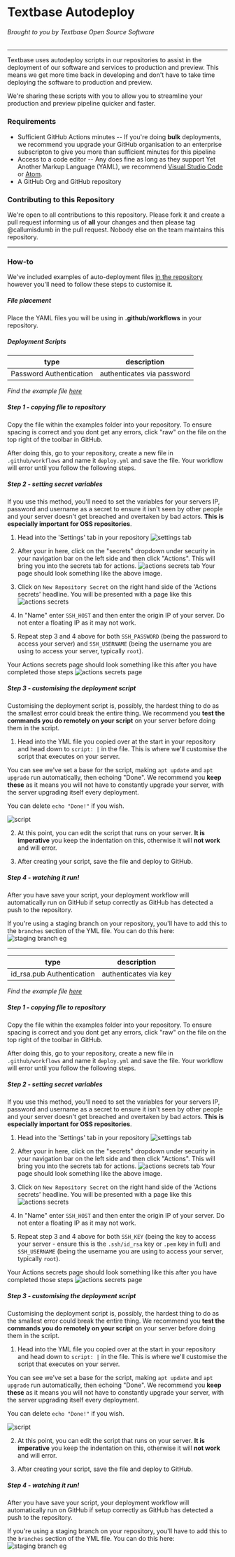 # Textbase Autodeploy
###### Brought to you by Textbase Open Source Software
---
Textbase uses autodeploy scripts in our repositories to assist in the deployment of our software and services to production and preview. This means we get more time back in developing and don't have to take time deploying the software to production and preview.

We're sharing these scripts with you to allow you to streamline your production and preview pipeline quicker and faster.

### Requirements

- Sufficient GitHub Actions minutes
-- If you're doing **bulk** deployments, we recommend you upgrade your GitHub organisation to an enterprise subscripton to give you more than sufficient minutes for this pipeline
- Access to a code editor
-- Any does fine as long as they support Yet Another Markup Language (YAML), we recommend [Visual Studio Code](https://code.visualstudio.com/) or [Atom](https://atom.io/).
- A GitHub Org and GitHub repository

### Contributing to this Repository

We're open to all contributions to this repository. Please fork it and create a pull request informing us of **all** your changes and then please tag @callumisdumb in the pull request. Nobody else on the team maintains this repository.

---

### How-to

We've included examples of auto-deployment files [in the repository](https://github.com/textbase-sms/textbase-autodeploy/examples) however you'll need to follow these steps to customise it.

##### File placement
Place the YAML files you will be using in **.github/workflows** in your repository.

##### Deployment Scripts

| type | description
| ---- | ---- |
| Password Authentication | authenticates via password

*Find the example file [here](https://github.com/textbase-sms/textbase-autodeploy/examples/deploy-password.yml)*

##### Step 1 - copying file to repository

Copy the file within the examples folder into your repository. To ensure spacing is correct and you dont get any errors, click "raw" on the file on the top right of the toolbar in GitHub.

After doing this, go to your repository, create a new file in `.github/workflows` and name it `deploy.yml` and save the file. Your workflow will error until you follow the following steps.

##### Step 2 - setting secret variables

If you use this method, you'll need to set the variables for your servers IP, password and username as a secret to ensure it isn't seen by other people and your server doesn't get breached and overtaken by bad actors. **This is especially important for OSS repositories**.

1. Head into the 'Settings' tab in your repository
![settings tab](https://cdn.upload.systems/uploads/RfRfzaxz.png)

2. After your in here, click on the "secrets" dropdown under security in your navigation bar on the left side and then click "Actions". This will bring you into the secrets tab for actions.
![actions secrets tab](https://cdn.upload.systems/uploads/NlgZkFoZ.png)
Your page should look something like the above image.
3. Click on  `New Repository Secret` on the right hand side of the 'Actions secrets' headline. You will be presented with a page like this
![actions secrets](https://cdn.upload.systems/uploads/2ZNLfNnl.png)
4. In "Name" enter `SSH_HOST` and then enter the origin IP of your server. Do not enter a floating IP as it may not work.
5. Repeat step 3 and 4 above for both `SSH_PASSWORD` (being the password to access your server) and `SSH_USERNAME` (being the username you are using to access your server, typically `root`).

Your Actions secrets page should look something like this after you have completed those steps
![actions secrets page](https://cdn.upload.systems/uploads/l5XB8O16.png)

##### Step 3 - customising the deployment script

Customising the deployment script is, possibly, the hardest thing to do as the smallest error could break the entire thing. We recommend you **test the commands you do remotely on your script** on your server before doing them in the script.

1. Head into the YML file you copied over at the start in your repository and head down to `script: |` in the file. This is where we'll customise the script that executes on your server.

You can see we've set a base for the script, making `apt update` and `apt upgrade` run automatically, then echoing "Done". We recommend you **keep these** as it means you will not have to constantly upgrade your server, with the server upgrading itself every deployment.

You can delete `echo "Done!"` if you wish.

![script](https://cdn.upload.systems/uploads/ZpRwYwzq.png)

2. At this point, you can edit the script that runs on your server. **It is imperative** you keep the indentation on this, otherwise it will **not work** and will error.

3. After creating your script, save the file and deploy to GitHub.

##### Step 4 - watching it run!

After you have save your script, your deployment workflow will automatically run on GitHub if setup correctly as GitHub has detected a push to the repository.

If you're using a staging branch on your repository, you'll have to add this to the `branches` section of the YML file. You can do this here:
![staging branch eg](https://cdn.upload.systems/uploads/6KAQsIQn.png)

---

| type | description
| ---- | ---- |
| id_rsa.pub Authentication | authenticates via key

*Find the example file [here](https://github.com/textbase-sms/textbase-autodeploy/examples/deploy-key.yml)*

##### Step 1 - copying file to repository

Copy the file within the examples folder into your repository. To ensure spacing is correct and you dont get any errors, click "raw" on the file on the top right of the toolbar in GitHub.

After doing this, go to your repository, create a new file in `.github/workflows` and name it `deploy.yml` and save the file. Your workflow will error until you follow the following steps.

##### Step 2 - setting secret variables

If you use this method, you'll need to set the variables for your servers IP, password and username as a secret to ensure it isn't seen by other people and your server doesn't get breached and overtaken by bad actors. **This is especially important for OSS repositories**.

1. Head into the 'Settings' tab in your repository
![settings tab](https://cdn.upload.systems/uploads/RfRfzaxz.png)

2. After your in here, click on the "secrets" dropdown under security in your navigation bar on the left side and then click "Actions". This will bring you into the secrets tab for actions.
![actions secrets tab](https://cdn.upload.systems/uploads/NlgZkFoZ.png)
Your page should look something like the above image.
3. Click on  `New Repository Secret` on the right hand side of the 'Actions secrets' headline. You will be presented with a page like this
![actions secrets](https://cdn.upload.systems/uploads/2ZNLfNnl.png)
4. In "Name" enter `SSH_HOST` and then enter the origin IP of your server. Do not enter a floating IP as it may not work.
5. Repeat step 3 and 4 above for both `SSH_KEY` (being the key to access your server - ensure this is the `.ssh/id_rsa` key or `.pem` key in full) and `SSH_USERNAME` (being the username you are using to access your server, typically `root`).

Your Actions secrets page should look something like this after you have completed those steps
![actions secrets page](https://cdn.upload.systems/uploads/obwvEK3U.png)

##### Step 3 - customising the deployment script

Customising the deployment script is, possibly, the hardest thing to do as the smallest error could break the entire thing. We recommend you **test the commands you do remotely on your script** on your server before doing them in the script.

1. Head into the YML file you copied over at the start in your repository and head down to `script: |` in the file. This is where we'll customise the script that executes on your server.

You can see we've set a base for the script, making `apt update` and `apt upgrade` run automatically, then echoing "Done". We recommend you **keep these** as it means you will not have to constantly upgrade your server, with the server upgrading itself every deployment.

You can delete `echo "Done!"` if you wish.

![script](https://cdn.upload.systems/uploads/ZpRwYwzq.png)

2. At this point, you can edit the script that runs on your server. **It is imperative** you keep the indentation on this, otherwise it will **not work** and will error.

3. After creating your script, save the file and deploy to GitHub.

##### Step 4 - watching it run!

After you have save your script, your deployment workflow will automatically run on GitHub if setup correctly as GitHub has detected a push to the repository.

If you're using a staging branch on your repository, you'll have to add this to the `branches` section of the YML file. You can do this here:
![staging branch eg](https://cdn.upload.systems/uploads/6KAQsIQn.png)